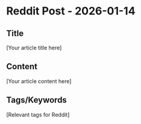 # Reddit Post - 2026-01-14

## Title
[Your article title here]

## Content
[Your article content here]

## Tags/Keywords
[Relevant tags for Reddit]

